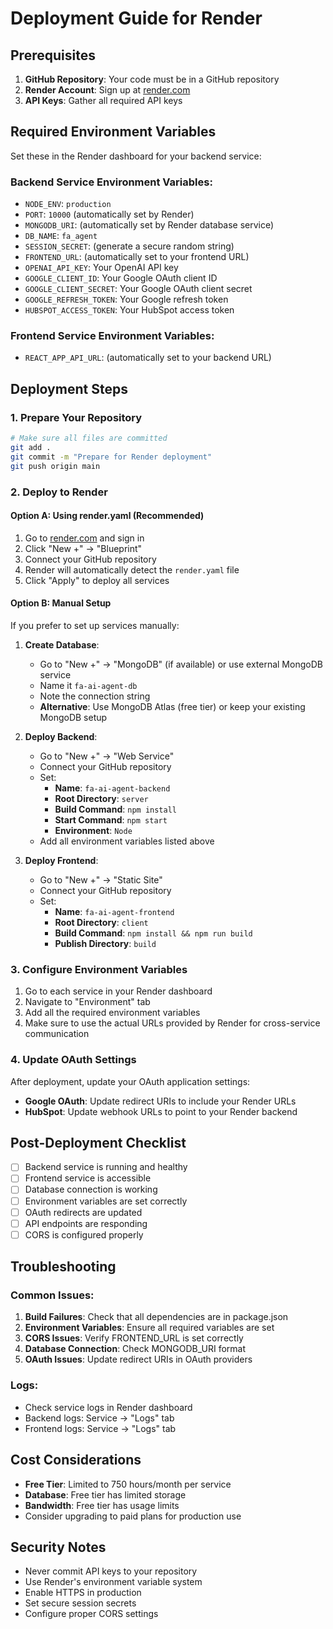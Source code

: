 # Deployment Guide for Render

## Prerequisites

1. **GitHub Repository**: Your code must be in a GitHub repository
2. **Render Account**: Sign up at [render.com](https://render.com)
3. **API Keys**: Gather all required API keys

## Required Environment Variables

Set these in the Render dashboard for your backend service:

### Backend Service Environment Variables:
- `NODE_ENV`: `production`
- `PORT`: `10000` (automatically set by Render)
- `MONGODB_URI`: (automatically set by Render database service)
- `DB_NAME`: `fa_agent`
- `SESSION_SECRET`: (generate a secure random string)
- `FRONTEND_URL`: (automatically set to your frontend URL)
- `OPENAI_API_KEY`: Your OpenAI API key
- `GOOGLE_CLIENT_ID`: Your Google OAuth client ID
- `GOOGLE_CLIENT_SECRET`: Your Google OAuth client secret
- `GOOGLE_REFRESH_TOKEN`: Your Google refresh token
- `HUBSPOT_ACCESS_TOKEN`: Your HubSpot access token

### Frontend Service Environment Variables:
- `REACT_APP_API_URL`: (automatically set to your backend URL)

## Deployment Steps

### 1. Prepare Your Repository
```bash
# Make sure all files are committed
git add .
git commit -m "Prepare for Render deployment"
git push origin main
```

### 2. Deploy to Render

#### Option A: Using render.yaml (Recommended)
1. Go to [render.com](https://render.com) and sign in
2. Click "New +" → "Blueprint"
3. Connect your GitHub repository
4. Render will automatically detect the `render.yaml` file
5. Click "Apply" to deploy all services

#### Option B: Manual Setup
If you prefer to set up services manually:

1. **Create Database**:
   - Go to "New +" → "MongoDB" (if available) or use external MongoDB service
   - Name it `fa-ai-agent-db`
   - Note the connection string
   - **Alternative**: Use MongoDB Atlas (free tier) or keep your existing MongoDB setup

2. **Deploy Backend**:
   - Go to "New +" → "Web Service"
   - Connect your GitHub repository
   - Set:
     - **Name**: `fa-ai-agent-backend`
     - **Root Directory**: `server`
     - **Build Command**: `npm install`
     - **Start Command**: `npm start`
     - **Environment**: `Node`
   - Add all environment variables listed above

3. **Deploy Frontend**:
   - Go to "New +" → "Static Site"
   - Connect your GitHub repository
   - Set:
     - **Name**: `fa-ai-agent-frontend`
     - **Root Directory**: `client`
     - **Build Command**: `npm install && npm run build`
     - **Publish Directory**: `build`

### 3. Configure Environment Variables
1. Go to each service in your Render dashboard
2. Navigate to "Environment" tab
3. Add all the required environment variables
4. Make sure to use the actual URLs provided by Render for cross-service communication

### 4. Update OAuth Settings
After deployment, update your OAuth application settings:
- **Google OAuth**: Update redirect URIs to include your Render URLs
- **HubSpot**: Update webhook URLs to point to your Render backend

## Post-Deployment Checklist

- [ ] Backend service is running and healthy
- [ ] Frontend service is accessible
- [ ] Database connection is working
- [ ] Environment variables are set correctly
- [ ] OAuth redirects are updated
- [ ] API endpoints are responding
- [ ] CORS is configured properly

## Troubleshooting

### Common Issues:
1. **Build Failures**: Check that all dependencies are in package.json
2. **Environment Variables**: Ensure all required variables are set
3. **CORS Issues**: Verify FRONTEND_URL is set correctly
4. **Database Connection**: Check MONGODB_URI format
5. **OAuth Issues**: Update redirect URIs in OAuth providers

### Logs:
- Check service logs in Render dashboard
- Backend logs: Service → "Logs" tab
- Frontend logs: Service → "Logs" tab

## Cost Considerations

- **Free Tier**: Limited to 750 hours/month per service
- **Database**: Free tier has limited storage
- **Bandwidth**: Free tier has usage limits
- Consider upgrading to paid plans for production use

## Security Notes

- Never commit API keys to your repository
- Use Render's environment variable system
- Enable HTTPS in production
- Set secure session secrets
- Configure proper CORS settings
